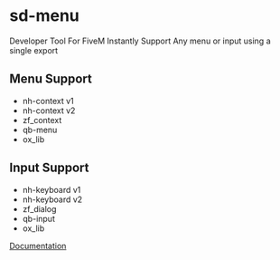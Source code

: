 # sd-menu
Developer Tool For FiveM Instantly Support Any menu or input using a single export

## Menu Support
- nh-context v1
- nh-context v2
- zf_context
- qb-menu
- ox_lib

## Input Support
- nh-keyboard v1
- nh-keyboard v2
- zf_dialog
- qb-input
- ox_lib

[Documentation](https://docs.sloppydesigns.com/others/sd-menu)
